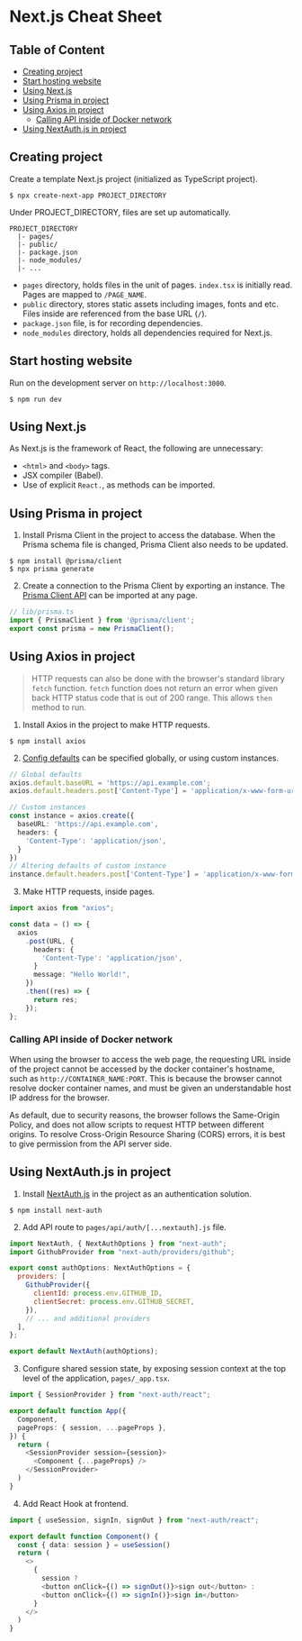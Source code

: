 # Next.js Cheat Sheet <!-- omit in toc -->

## Table of Content <!-- omit in toc -->
- [Creating project](#creating-project)
- [Start hosting website](#start-hosting-website)
- [Using Next.js](#using-nextjs)
- [Using Prisma in project](#using-prisma-in-project)
- [Using Axios in project](#using-axios-in-project)
  - [Calling API inside of Docker network](#calling-api-inside-of-docker-network)
- [Using NextAuth.js in project](#using-nextauthjs-in-project)

## Creating project
Create a template Next.js project (initialized as TypeScript project).
```
$ npx create-next-app PROJECT_DIRECTORY
```
Under PROJECT_DIRECTORY, files are set up automatically.
```
PROJECT_DIRECTORY
  |- pages/
  |- public/
  |- package.json
  |- node_modules/
  |- ...
```
- `pages` directory, holds files in the unit of pages. `index.tsx` is initially read. Pages are mapped to `/PAGE_NAME`.
- `public` directory, stores static assets including images, fonts and etc. Files inside are referenced from the base URL (`/`).
- `package.json` file, is for recording dependencies.
- `node_modules` directory, holds all dependencies required for Next.js.

## Start hosting website
Run on the development server on `http://localhost:3000`.
```
$ npm run dev
```

## Using Next.js
As Next.js is the framework of React, the following are unnecessary:
- `<html>` and `<body>` tags.
- JSX compiler (Babel).
- Use of explicit `React.`, as methods can be imported.

## Using Prisma in project
1. Install Prisma Client in the project to access the database. When the Prisma schema file is changed, Prisma Client also needs to be updated.
```
$ npm install @prisma/client
$ npx prisma generate
```

2. Create a connection to the Prisma Client by exporting an instance. The [Prisma Client API](https://www.prisma.io/docs/concepts/components/prisma-client/crud) can be imported at any page.
```typescript
// lib/prisma.ts
import { PrismaClient } from '@prisma/client';
export const prisma = new PrismaClient();
```

## Using Axios in project
> HTTP requests can also be done with the browser's standard library `fetch` function. `fetch` function does not return an error when given back HTTP status code that is out of 200 range. This allows `then` method to run.
1. Install Axios in the project to make HTTP requests.
```
$ npm install axios
```

2. [Config defaults](https://axios-http.com/docs/config_defaults) can be specified globally, or using custom instances.
```typescript
// Global defaults
axios.default.baseURL = 'https://api.example.com';
axios.default.headers.post['Content-Type'] = 'application/x-www-form-urlencoded';

// Custom instances
const instance = axios.create({
  baseURL: 'https://api.example.com',
  headers: {
    'Content-Type': 'application/json',
  }
})
// Altering defaults of custom instance
instance.default.headers.post['Content-Type'] = 'application/x-www-form-urlencoded';
```

3. Make HTTP requests, inside pages.
```typescript
import axios from "axios";

const data = () => {
  axios
    .post(URL, {
      headers: {
        'Content-Type': 'application/json',
      }
      message: "Hello World!",
    })
    .then((res) => {
      return res;
    });
};
```

### Calling API inside of Docker network
When using the browser to access the web page, the requesting URL inside of the project cannot be accessed by the docker container's hostname, such as `http://CONTAINER_NAME:PORT`. This is because the browser cannot resolve docker container names, and must be given an understandable host IP address for the browser.

As default, due to security reasons, the browser follows the Same-Origin Policy, and does not allow scripts to request HTTP between different origins. To resolve Cross-Origin Resource Sharing (CORS) errors, it is best to give permission from the API server side.

## Using NextAuth.js in project
1. Install [NextAuth.js](https://next-auth.js.org/) in the project as an authentication solution.
```
$ npm install next-auth
```

2. Add API route to `pages/api/auth/[...nextauth].js` file.
```javascript
import NextAuth, { NextAuthOptions } from "next-auth";
import GithubProvider from "next-auth/providers/github";

export const authOptions: NextAuthOptions = {
  providers: [
    GithubProvider({
      clientId: process.env.GITHUB_ID,
      clientSecret: process.env.GITHUB_SECRET,
    }),
    // ... and additional providers
  ],
};

export default NextAuth(authOptions);
```

3. Configure shared session state, by exposing session context at the top level of the application, `pages/_app.tsx`.
```typescript
import { SessionProvider } from "next-auth/react";

export default function App({
  Component,
  pageProps: { session, ...pageProps },
}) {
  return (
    <SessionProvider session={session}>
      <Component {...pageProps} />
    </SessionProvider>
  )
}
```

4. Add React Hook at frontend.
```typescript
import { useSession, signIn, signOut } from "next-auth/react";

export default function Component() {
  const { data: session } = useSession()
  return (
    <>
      {
        session ?
        <button onClick={() => signOut()}>sign out</button> :
        <button onClick={() => signIn()}>sign in</button>
      }
    </>
  )
}
```
